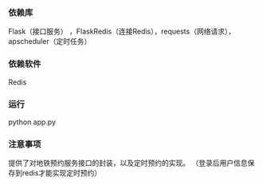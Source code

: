 ### 依赖库
Flask（接口服务） ，FlaskRedis（连接Redis），requests（网络请求），apscheduler（定时任务）
### 依赖软件
Redis
### 运行
python app.py
### 注意事项
提供了对地铁预约服务接口的封装，以及定时预约的实现。
（登录后用户信息保存到redis才能实现定时预约）